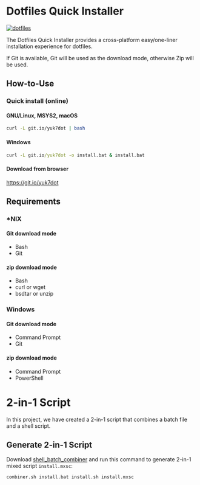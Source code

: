 # Dotfiles Quick Installer
[![dotfiles](https://github.com/yuk7/dotfiles/assets/29954265/7dca9b76-24c6-4959-bf7b-52ccddf0e01f)](https://github.com/yuk7/dotfiles)

The Dotfiles Quick Installer provides a cross-platform easy/one-liner installation experience for dotfiles.

If Git is available, Git will be used as the download mode, otherwise Zip will be used.

## How-to-Use
### Quick install (online)
#### GNU/Linux, MSYS2, macOS
```bash
curl -L git.io/yuk7dot | bash
```
#### Windows
```cmd
curl -L git.io/yuk7dot -o install.bat & install.bat
```
#### Download from browser
https://git.io/yuk7dot

## Requirements
### *NIX
#### Git download mode
* Bash
* Git
#### zip download mode
* Bash
* curl or wget
* bsdtar or unzip

### Windows
#### Git download mode
* Command Prompt
* Git
#### zip download mode
* Command Prompt
* PowerShell

# 2-in-1 Script
In this project, we have created a 2-in-1 script that combines a batch file and a shell script.
## Generate 2-in-1 Script
Download [shell_batch_combiner](https://github.com/yuk7/shell_batch_combiner) and run this command to generate 2-in-1 mixed script `install.mxsc`:
```bash
combiner.sh install.bat install.sh install.mxsc
```
